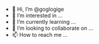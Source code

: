 - 👋 Hi, I’m @goglogige
- 👀 I’m interested in ...
- 🌱 I’m currently learning ...
- 💞️ I’m looking to collaborate on ...
- 📫 How to reach me ...

